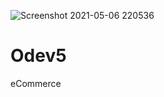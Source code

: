 ![Screenshot 2021-05-06 220536](https://user-images.githubusercontent.com/83414798/117345782-feae0e00-aeb7-11eb-9818-aadc9269d18e.png)
# Odev5
eCommerce
